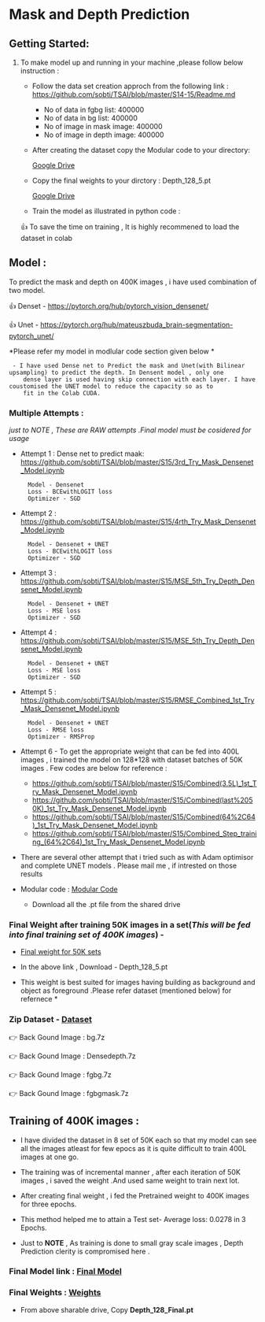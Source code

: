 # Mask and Depth Prediction 
## Getting Started:
1. To make model up and running in your machine ,please follow below instruction :

   - Follow the data set creation approch from the following link : https://github.com/sobti/TSAI/blob/master/S14-15/Readme.md
        - No of data in fgbg list: 400000
        - No of data in bg list: 400000
        - No of image in mask image: 400000
        - No of image in depth image: 400000

   - After creating the dataset copy the Modular code  to your directory:
    
     [Google Drive](https://drive.google.com/open?id=1HNaIk27unwtBCykzPh5lTsIaOKKkMAGF)
   
   - Copy the final weights to your dirctory : Depth_128_5.pt
     
     [Google Drive](https://drive.google.com/open?id=1HNaIk27unwtBCykzPh5lTsIaOKKkMAGF)
   
   - Train the model as illustrated in python code :
    
   :+1: To save the time on training , It is highly recommened to load the dataset in colab 
   
 ## Model : 
 
 To predict the mask and depth on 400K images , i have used combination of two model.
 
   :+1:  Denset - https://pytorch.org/hub/pytorch_vision_densenet/
     
   :+1:  Unet - https://pytorch.org/hub/mateuszbuda_brain-segmentation-pytorch_unet/
     
  *Please refer my model in modlular code section given below * 	
   
     - I have used Dense net to Predict the mask and Unet(with Bilinear upsampling) to predict the depth. In Densent model , only one 
        dense layer is used having skip connection with each layer. I have coustomised the UNET model to reduce the capacity so as to 
        fit in the Colab CUDA.
    
   ###  Multiple Attempts : 
   *just to NOTE , These are RAW attempts .Final model must be cosidered for usage*
       
   - Attempt 1 : Dense net to predict maak: https://github.com/sobti/TSAI/blob/master/S15/3rd_Try_Mask_Densenet_Model.ipynb
     
           Model - Densenet 
           Loss - BCEwithLOGIT loss
           Optimizer - SGD 
           
           
   - Attempt 2  : https://github.com/sobti/TSAI/blob/master/S15/4rth_Try_Mask_Densenet_Model.ipynb
                
           Model - Densenet + UNET
           Loss - BCEwithLOGIT loss
           Optimizer - SGD 
           
           
   - Attempt 3  : https://github.com/sobti/TSAI/blob/master/S15/MSE_5th_Try_Depth_Densenet_Model.ipynb
   
           Model - Densenet + UNET
           Loss - MSE loss
           Optimizer - SGD
           
   - Attempt 4  : https://github.com/sobti/TSAI/blob/master/S15/MSE_5th_Try_Depth_Densenet_Model.ipynb
   
           Model - Densenet + UNET
           Loss - MSE loss
           Optimizer - SGD
           
   - Attempt 5 : https://github.com/sobti/TSAI/blob/master/S15/RMSE_Combined_1st_Try_Mask_Densenet_Model.ipynb
   
           Model - Densenet + UNET
           Loss - RMSE loss
           Optimizer - RMSProp
           
   - Attempt 6 - To get the appropriate weight that can be fed into 400L images , i trained the model on 128*128 with 
                  dataset batches of 50K images . Few codes are below for reference :
                  
       - https://github.com/sobti/TSAI/blob/master/S15/Combined(3.5L)_1st_Try_Mask_Densenet_Model.ipynb
       - https://github.com/sobti/TSAI/blob/master/S15/Combined(last%2050K)_1st_Try_Mask_Densenet_Model.ipynb
       - https://github.com/sobti/TSAI/blob/master/S15/Combined(64%2C64)_1st_Try_Mask_Densenet_Model.ipynb
       - https://github.com/sobti/TSAI/blob/master/S15/Combined_Step_training_(64%2C64)_1st_Try_Mask_Densenet_Model.ipynb
      
   - There are several other attempt that i tried such as with Adam optimisor and complete UNET models . Please mail me , if    intrested on those results
   
   - Modular code : [Modular Code](https://drive.google.com/open?id=1HNaIk27unwtBCykzPh5lTsIaOKKkMAGF)
   
     - Download all the .pt file from the shared drive
           
   ### Final Weight after training 50K images in a set(*This will be fed into final training set of 400K images*) - 
   
   - [Final weight for 50K sets](https://drive.google.com/open?id=1HNaIk27unwtBCykzPh5lTsIaOKKkMAGF)
   
   - In the above link , Download - Depth_128_5.pt
   
   * This weight is best suited for images having building as background and object as foreground .Please refer dataset (mentioned below) for refernece *
   
   ### Zip Dataset - [Dataset](https://drive.google.com/open?id=1HNaIk27unwtBCykzPh5lTsIaOKKkMAGF)
   
   :point_right: Back Gound Image : bg.7z
         
   :point_right: Back Gound Image : Densedepth.7z
         
   :point_right: Back Gound Image : fgbg.7z
         
   :point_right: Back Gound Image : fgbgmask.7z
         
   ## Training of 400K images :
   
   -  I have divided the dataset in 8 set of 50K each so that my model can see all the images atleast for few epocs as it is quite 
      difficult to train 400L images at one go.
      
   -  The training was of incremental manner , after each iteration of 50K images , i saved the weight .And used same weight to train
       next lot.
       
   -  After creating final weight , i fed the Pretrained weight to 400K images for three epochs.
   
   - This method helped me to attain a Test set-  Average loss: 0.0278 in 3 Epochs.
   
   - Just to **NOTE** , As training is done to small gray scale images , Depth Prediction clerity is compromised here .
  
  ### Final Model link : [Final Model](https://github.com/sobti/TSAI/blob/master/S15/Final_Combined(128%2C128)_400k_Train_Model.ipynb)
  
  ### Final Weights : [Weights](https://drive.google.com/open?id=1HNaIk27unwtBCykzPh5lTsIaOKKkMAGF)
      
   - From above sharable drive, Copy **Depth_128_Final.pt**
  
          
           
           
            
         
    

   
   
